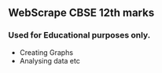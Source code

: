 ## WebScrape CBSE 12th marks
### Used for Educational purposes only.
- Creating Graphs
- Analysing data etc
